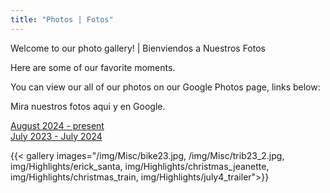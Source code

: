 ```yaml
---
title: "Photos | Fotos"
---
```


Welcome to our photo gallery! | Bienviendos a Nuestros Fotos  

Here are some of our favorite moments.  

You can view our all of our photos on our Google Photos page, links below:  

Mira nuestros fotos aqui y en Google.  

[August 2024 - present](https://photos.app.goo.gl/MyWKzqHSnYUdH51RA)  
[July 2023 - July 2024](https://photos.app.goo.gl/v5ao5UrGqKDxrME78)  


{{< gallery images="/img/Misc/bike23.jpg,
/img/Misc/trib23_2.jpg,
img/Highlights/erick_santa,
img/Highlights/christmas_jeanette,
img/Highlights/christmas_train,
img/Highlights/july4_trailer">}}




